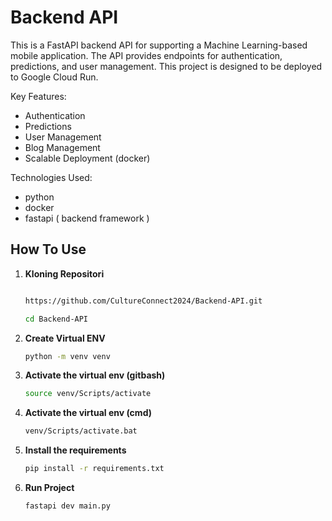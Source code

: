 # Backend API

This is a FastAPI backend API for supporting a Machine Learning-based mobile application. The API provides endpoints for authentication, predictions, and user management. This project is designed to be deployed to Google Cloud Run.

Key Features:

- Authentication
- Predictions
- User Management 
- Blog Management
- Scalable Deployment (docker)

Technologies Used:
- python
- docker
- fastapi ( backend framework )

## How To Use

1. **Kloning Repositori**
   ```bash
   
   https://github.com/CultureConnect2024/Backend-API.git
   
   cd Backend-API
2. **Create Virtual ENV**
   ```bash
   python -m venv venv

3. **Activate the virtual env (gitbash)**
   ```bash
   source venv/Scripts/activate
   
4. **Activate the virtual env (cmd)**
   ```bash
   venv/Scripts/activate.bat

5. **Install the requirements**
   ```bash
   pip install -r requirements.txt

5. **Run Project**
   ```bash
   fastapi dev main.py
